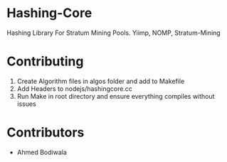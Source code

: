 # Hashing-Core
Hashing Library For Stratum Mining Pools. Yiimp, NOMP, Stratum-Mining

# Contributing
1. Create Algorithm files in algos folder and add to Makefile
2. Add Headers to nodejs/hashingcore.cc
3. Run Make in root directory and ensure everything compiles without issues

# Contributors
* Ahmed Bodiwala
